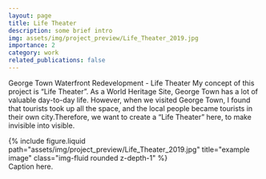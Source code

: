 ```yaml
---
layout: page
title: Life Theater
description: some brief intro
img: assets/img/project_preview/Life_Theater_2019.jpg
importance: 2
category: work
related_publications: false
---
```


George Town Waterfront Redevelopment - Life Theater
My concept of this project is “Life Theater”. As a World Heritage Site, George Town has a lot of valuable day-to-day life. However, when we visited George Town, I found that tourists took up all the space, and the local people became tourists in their own city.Therefore, we want to create a “Life Theater” here, to make invisible into visible.

<div class="row justify-content-sm-center">
    <div class="col-sm mt-3 mt-md-0">
        {% include figure.liquid path="assets/img/project_preview/Life_Theater_2019.jpg" title="example image" class="img-fluid rounded z-depth-1" %}
    </div>
</div>
<div class="caption">
    Caption here.
</div>
